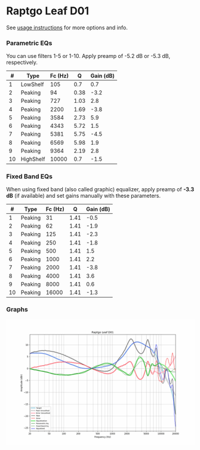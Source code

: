 # Raptgo Leaf D01
See [usage instructions](https://github.com/jaakkopasanen/AutoEq#usage) for more options and info.

### Parametric EQs
You can use filters 1-5 or 1-10. Apply preamp of -5.2 dB or -5.3 dB, respectively.

|   # | Type      |   Fc (Hz) |    Q |   Gain (dB) |
|-----|-----------|-----------|------|-------------|
|   1 | LowShelf  |       105 | 0.7  |         0.7 |
|   2 | Peaking   |        94 | 0.38 |        -3.2 |
|   3 | Peaking   |       727 | 1.03 |         2.8 |
|   4 | Peaking   |      2200 | 1.69 |        -3.8 |
|   5 | Peaking   |      3584 | 2.73 |         5.9 |
|   6 | Peaking   |      4343 | 5.72 |         1.5 |
|   7 | Peaking   |      5381 | 5.75 |        -4.5 |
|   8 | Peaking   |      6569 | 5.98 |         1.9 |
|   9 | Peaking   |      9364 | 2.19 |         2.8 |
|  10 | HighShelf |     10000 | 0.7  |        -1.5 |

### Fixed Band EQs
When using fixed band (also called graphic) equalizer, apply preamp of **-3.3 dB** (if available) and set gains manually with these parameters.

|   # | Type    |   Fc (Hz) |    Q |   Gain (dB) |
|-----|---------|-----------|------|-------------|
|   1 | Peaking |        31 | 1.41 |        -0.5 |
|   2 | Peaking |        62 | 1.41 |        -1.9 |
|   3 | Peaking |       125 | 1.41 |        -2.3 |
|   4 | Peaking |       250 | 1.41 |        -1.8 |
|   5 | Peaking |       500 | 1.41 |         1.5 |
|   6 | Peaking |      1000 | 1.41 |         2.2 |
|   7 | Peaking |      2000 | 1.41 |        -3.8 |
|   8 | Peaking |      4000 | 1.41 |         3.6 |
|   9 | Peaking |      8000 | 1.41 |         0.6 |
|  10 | Peaking |     16000 | 1.41 |        -1.3 |

### Graphs
![](./Raptgo%20Leaf%20D01.png)
